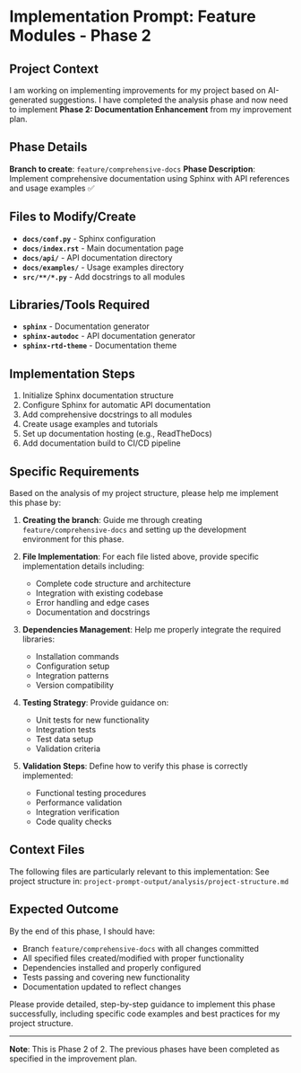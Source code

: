 # Implementation Prompt: Feature Modules - Phase 2

## Project Context

I am working on implementing improvements for my project based on AI-generated suggestions. I have completed the analysis phase and now need to implement **Phase 2: Documentation Enhancement** from my improvement plan.

## Phase Details

**Branch to create**: `feature/comprehensive-docs`
**Phase Description**: Implement comprehensive documentation using Sphinx with API references and usage examples ✅

## Files to Modify/Create

- **`docs/conf.py`** - Sphinx configuration
- **`docs/index.rst`** - Main documentation page
- **`docs/api/`** - API documentation directory
- **`docs/examples/`** - Usage examples directory
- **`src/**/*.py`** - Add docstrings to all modules

## Libraries/Tools Required

- **`sphinx`** - Documentation generator
- **`sphinx-autodoc`** - API documentation generator
- **`sphinx-rtd-theme`** - Documentation theme

## Implementation Steps

1. Initialize Sphinx documentation structure
2. Configure Sphinx for automatic API documentation
3. Add comprehensive docstrings to all modules
4. Create usage examples and tutorials
5. Set up documentation hosting (e.g., ReadTheDocs)
6. Add documentation build to CI/CD pipeline

## Specific Requirements

Based on the analysis of my project structure, please help me implement this phase by:

1. **Creating the branch**: Guide me through creating `feature/comprehensive-docs` and setting up the development environment for this phase.

2. **File Implementation**: For each file listed above, provide specific implementation details including:
   - Complete code structure and architecture
   - Integration with existing codebase
   - Error handling and edge cases
   - Documentation and docstrings

3. **Dependencies Management**: Help me properly integrate the required libraries:
   - Installation commands
   - Configuration setup
   - Integration patterns
   - Version compatibility

4. **Testing Strategy**: Provide guidance on:
   - Unit tests for new functionality
   - Integration tests
   - Test data setup
   - Validation criteria

5. **Validation Steps**: Define how to verify this phase is correctly implemented:
   - Functional testing procedures
   - Performance validation
   - Integration verification
   - Code quality checks

## Context Files

The following files are particularly relevant to this implementation:
See project structure in: `project-prompt-output/analysis/project-structure.md`

## Expected Outcome

By the end of this phase, I should have:
- Branch `feature/comprehensive-docs` with all changes committed
- All specified files created/modified with proper functionality
- Dependencies installed and properly configured
- Tests passing and covering new functionality
- Documentation updated to reflect changes

Please provide detailed, step-by-step guidance to implement this phase successfully, including specific code examples and best practices for my project structure.

---

**Note**: This is Phase 2 of 2. The previous phases have been completed as specified in the improvement plan.
